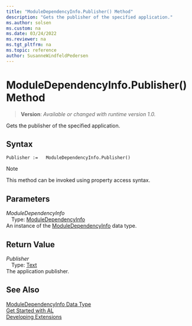 ```yaml
---
title: "ModuleDependencyInfo.Publisher() Method"
description: "Gets the publisher of the specified application."
ms.author: solsen
ms.custom: na
ms.date: 03/24/2022
ms.reviewer: na
ms.tgt_pltfrm: na
ms.topic: reference
author: SusanneWindfeldPedersen
---
```

[//]: # (START>DO_NOT_EDIT)
[//]: # (IMPORTANT:Do not edit any of the content between here and the END>DO_NOT_EDIT.)
[//]: # (Any modifications should be made in the .xml files in the ModernDev repo.)
# ModuleDependencyInfo.Publisher() Method
> **Version**: _Available or changed with runtime version 1.0._

Gets the publisher of the specified application.


## Syntax
```AL
Publisher :=   ModuleDependencyInfo.Publisher()
```
> [!NOTE]
> This method can be invoked using property access syntax.
## Parameters
*ModuleDependencyInfo*  
&emsp;Type: [ModuleDependencyInfo](moduledependencyinfo-data-type.md)  
An instance of the [ModuleDependencyInfo](moduledependencyinfo-data-type.md) data type.  

## Return Value
*Publisher*  
&emsp;Type: [Text](../text/text-data-type.md)  
The application publisher.


[//]: # (IMPORTANT: END>DO_NOT_EDIT)
## See Also
[ModuleDependencyInfo Data Type](moduledependencyinfo-data-type.md)  
[Get Started with AL](../../devenv-get-started.md)  
[Developing Extensions](../../devenv-dev-overview.md)